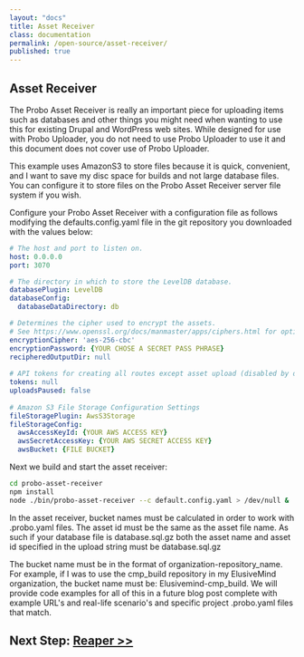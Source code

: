 ```yaml
---
layout: "docs"
title: Asset Receiver
class: documentation
permalink: /open-source/asset-receiver/
published: true
---
```


## Asset Receiver
The Probo Asset Receiver is really an important piece for uploading items such as databases and other things you might need when wanting to use this for existing Drupal and WordPress web sites. While designed for use with Probo Uploader, you do not need to use Probo Uploader to use it and this document does not cover use of Probo Uploader.

This example uses AmazonS3 to store files because it is quick, convenient, and I want to save my disc space for builds and not large database files. You can configure it to store files on the Probo Asset Receiver server file system if you wish.

Configure your Probo Asset Receiver with a configuration file as follows modifying the defaults.config.yaml file in the git repository you downloaded with the values below:

```yaml
# The host and port to listen on.
host: 0.0.0.0
port: 3070

# The directory in which to store the LevelDB database.
databasePlugin: LevelDB
databaseConfig:
  databaseDataDirectory: db

# Determines the cipher used to encrypt the assets.
# See https://www.openssl.org/docs/manmaster/apps/ciphers.html for options.
encryptionCipher: 'aes-256-cbc'
encryptionPassword: {YOUR CHOSE A SECRET PASS PHRASE}
recipheredOutputDir: null
 
# API tokens for creating all routes except asset upload (disabled by default)
tokens: null
uploadsPaused: false
 
# Amazon S3 File Storage Configuration Settings
fileStoragePlugin: AwsS3Storage
fileStorageConfig:
  awsAccessKeyId: {YOUR AWS ACCESS KEY}
  awsSecretAccessKey: {YOUR AWS SECRET ACCESS KEY}
  awsBucket: {FILE BUCKET}
```

Next we build and start the asset receiver:

```bash
cd probo-asset-receiver
npm install
node ./bin/probo-asset-receiver --c default.config.yaml > /dev/null &
```

In the asset receiver, bucket names must be calculated in order to work with .probo.yaml files. The asset id must be the same as the asset file name. As such if your database file is database.sql.gz both the asset name and asset id specified in the upload string must be database.sql.gz

The bucket name must be in the format of organization-repository_name. For example, if I was to use the cmp_build repository in my ElusiveMind organization, the bucket name must be: Elusivemind-cmp_build. We will provide code examples for all of this in a future blog post complete with example URL's and real-life scenario's and specific project .probo.yaml files that match.


## Next Step: [Reaper >>](/open-source/reaper/)